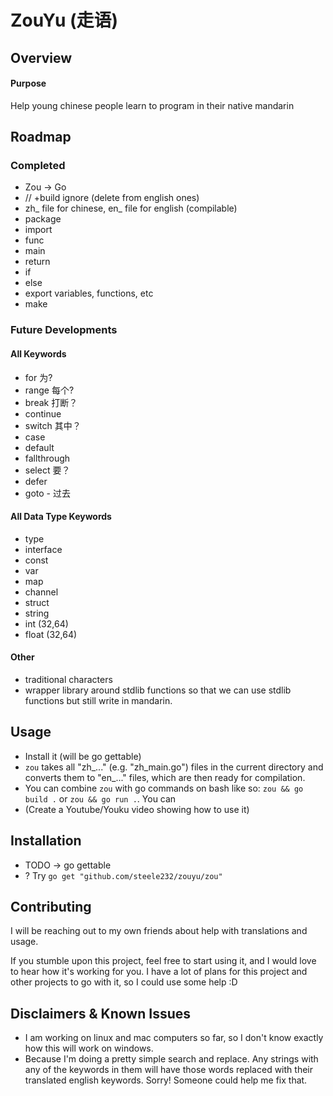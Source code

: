 # ZouYu (走语)

## Overview

#### Purpose 

Help young chinese people learn to program in their native mandarin

## Roadmap

### Completed
- Zou -> Go
- // +build ignore (delete from english ones)
- zh_ file for chinese, en_ file for english (compilable)
- package
- import
- func
- main
- return
- if
- else
- export variables, functions, etc
- make

### Future Developments

#### All Keywords
- for 为?
- range 每个?
- break 打断？
- continue 
- switch 其中？
- case 
- default 
- fallthrough 
- select 要？
- defer
- goto - 过去

#### All Data Type Keywords
- type
- interface
- const
- var
- map
- channel
- struct
- string
- int (32,64)
- float (32,64)

#### Other
- traditional characters
- wrapper library around stdlib functions so that we can use stdlib functions but still write in mandarin.

## Usage

- Install it (will be go gettable)
- ```zou``` takes all "zh_..." (e.g. "zh_main.go") files in the current directory and converts them to "en_..." files, which are then ready for compilation.
- You can combine ```zou``` with go commands on bash like so: ```zou && go build .``` or ```zou && go run .```. You can 
- (Create a Youtube/Youku video showing how to use it)

## Installation

- TODO -> go gettable 
- ? Try ```go get "github.com/steele232/zouyu/zou"```


## Contributing

I will be reaching out to my own friends about help with translations and usage. 

If you stumble upon this project, feel free to start using it, and I would love to hear how it's working for you. I have a lot of plans for this project and other projects to go with it, so I could use some help :D

## Disclaimers & Known Issues

- I am working on linux and mac computers so far, so I don't know exactly how this will work on windows.
- Because I'm doing a pretty simple search and replace. Any strings with any of the keywords in them will have those words replaced with their translated english keywords. Sorry! Someone could help me fix that. 